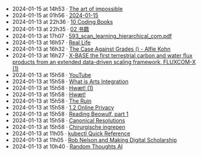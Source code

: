 - 2024-01-15 at 14h53 · [The art of impossible](The%20art%20of%20impossible)
- 2024-01-15 at 01h56 · [2024-01-15](2024-01-15)
- 2024-01-13 at 22h36 · [10 Coding Books](10%20Coding%20Books)
- 2024-01-13 at 22h35 · [02 书籍](02%20书籍)
- 2024-01-13 at 17h07 · [593_scan_learning_hierarchical_com.pdf](593_scan_learning_hierarchical_com.pdf)
- 2024-01-13 at 16h57 · [Real Life](Real%20Life)
- 2024-01-13 at 16h32 · [The Case Against Grades () - Alfie Kohn](The%20Case%20Against%20Grades%20()%20-%20Alfie%20Kohn)
- 2024-01-13 at 16h27 · [X-BASE the first terrestrial carbon and water flux products from an extended data-driven scaling framework, FLUXCOM-X (1)](X-BASE%20the%20first%20terrestrial%20carbon%20and%20water%20flux%20products%20from%20an%20extended%20data-driven%20scaling%20framework,%20FLUXCOM-X%20(1))
- 2024-01-13 at 15h58 · [YouTube](YouTube)
- 2024-01-13 at 15h58 · [What is Arts Integration](What%20is%20Arts%20Integration)
- 2024-01-13 at 15h58 · [Hwæt! (1)](Hwæt!%20(1))
- 2024-01-13 at 15h58 · [Hwæt!](Hwæt!)
- 2024-01-13 at 15h58 · [The Ruin](The%20Ruin)
- 2024-01-13 at 15h58 · [1.2 Online Privacy](1.2%20Online%20Privacy)
- 2024-01-13 at 15h58 · [Reading Beowulf, part 1](Reading%20Beowulf,%20part%201)
- 2024-01-13 at 15h58 · [Canonical Resolutions](Canonical%20Resolutions)
- 2024-01-13 at 15h58 · [Chirurgische ingrepen](Chirurgische%20ingrepen)
- 2024-01-13 at 11h05 · [kubectl Quick Reference](kubectl%20Quick%20Reference)
- 2024-01-13 at 11h05 · [Rob Nelson and Making Digital Scholarship](Rob%20Nelson%20and%20Making%20Digital%20Scholarship)
- 2024-01-13 at 10h40 · [Random Thoughts AI](Random%20Thoughts%20AI)
